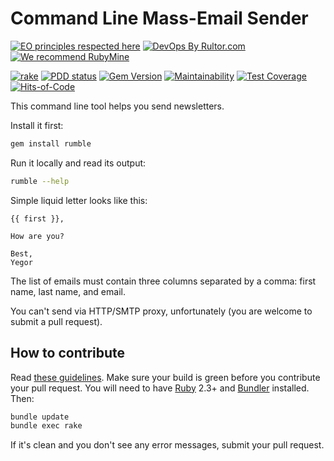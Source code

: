 # Command Line Mass-Email Sender

[![EO principles respected here](https://www.elegantobjects.org/badge.svg)](https://www.elegantobjects.org)
[![DevOps By Rultor.com](https://www.rultor.com/b/yegor256/rumble)](https://www.rultor.com/p/yegor256/rumble)
[![We recommend RubyMine](https://www.elegantobjects.org/rubymine.svg)](https://www.jetbrains.com/ruby/)

[![rake](https://github.com/yegor256/rumble/actions/workflows/rake.yml/badge.svg)](https://github.com/yegor256/rumble/actions/workflows/rake.yml)
[![PDD status](https://www.0pdd.com/svg?name=yegor256/rumble)](https://www.0pdd.com/p?name=yegor256/rumble)
[![Gem Version](https://badge.fury.io/rb/rumble.svg)](https://badge.fury.io/rb/rumble)
[![Maintainability](https://api.codeclimate.com/v1/badges/a3fee65d42a9cf6397ea/maintainability)](https://codeclimate.com/github/yegor256/rumble/maintainability)
[![Test Coverage](https://img.shields.io/codecov/c/github/yegor256/rumble.svg)](https://codecov.io/github/yegor256/rumble?branch=master)
[![Hits-of-Code](https://hitsofcode.com/github/yegor256/0rsk)](https://hitsofcode.com/view/github/yegor256/0rsk)

This command line tool helps you send newsletters.

Install it first:

```bash
gem install rumble
```

Run it locally and read its output:

```bash
rumble --help
```

Simple liquid letter looks like this:

```liquid
{{ first }},

How are you?

Best,
Yegor
```

The list of emails must contain three columns separated by a comma: first
name, last name, and email.

You can't send via HTTP/SMTP proxy, unfortunately (you are welcome
to submit a pull request).

## How to contribute

Read
[these guidelines](https://www.yegor256.com/2014/04/15/github-guidelines.html).
Make sure your build is green before you contribute
your pull request. You will need to have
[Ruby](https://www.ruby-lang.org/en/) 2.3+ and
[Bundler](https://bundler.io/) installed. Then:

```bash
bundle update
bundle exec rake
```

If it's clean and you don't see any error messages, submit your pull request.
